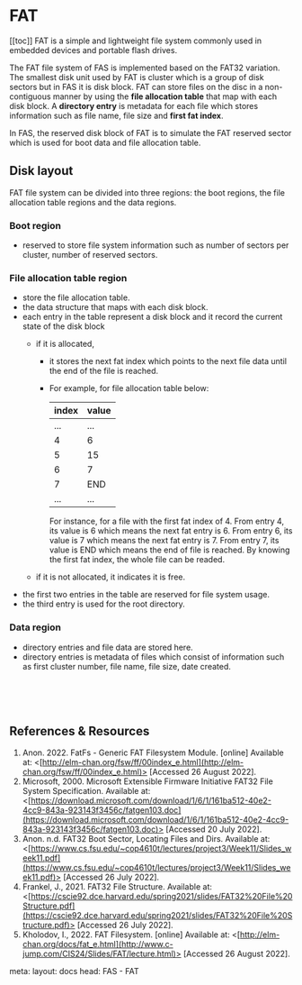 <script setup lang="ts">
useHead({
  title: 'FAS - FAT docs',
})
</script>
# FAT

[[toc]]
FAT is a simple and lightweight file system commonly used in embedded devices and portable flash drives. 


The FAT file system of FAS is implemented based on the FAT32 variation. The smallest disk unit used by FAT is cluster which is a group of disk sectors but in FAS it is disk block. 
FAT can store files on the disc in a non-contiguous manner by using the **file allocation table** that map with each disk block. A **directory entry** is metadata for each file which stores information such as file name, file size and **first fat index**.

In FAS, the reserved disk block of FAT is to simulate the FAT reserved sector which is used for boot data and file allocation table.

## Disk layout

FAT file system can be divided into three regions: the boot regions, the file allocation table regions and the data regions.

### Boot region
- reserved to store file system information such as number of sectors per cluster, number of reserved sectors.

### File allocation table region
- store the file allocation table.
- the data structure that maps with each disk block.
- each entry in the table represent a disk block and it record the current state of the disk block  
  - if it is allocated,
    - it stores the next fat index which points to the next file data until the end of the file is reached.
    - For example, for file allocation table below:

      | index      | value                                      |
      |------------|--------------------------------------------|
      | ...        | ...                                       |
      | 4          | 6                                          |
      | 5          | 15                                         |
      | 6          | 7                                          |
      | 7          | END                                        |
      | ...        | ...                                        |

      For instance, for a file with the first fat index of 4. From entry 4, its value is 6 which means the next fat entry is 6. From entry 6, its value is 7 which means the next fat entry is 7. From entry 7, its value is END which means the end of file is reached. By knowing the first fat index, the whole file can be readed.

  - if it is not allocated, it indicates it is free.
- the first two entries in the table are reserved for file system usage.
- the third entry is used for the root directory.

### Data region
- directory entries and file data are stored here.
- directory entries is metadata of files which consist of information such as first cluster number, file name, file size, date created.

<br>
<br>
<br>

## References & Resources
1. Anon. 2022. FatFs - Generic FAT Filesystem Module. [online] Available at: <[http://elm-chan.org/fsw/ff/00index_e.html](http://elm-chan.org/fsw/ff/00index_e.html)> [Accessed 26 August 2022].
2. Microsoft, 2000. Microsoft Extensible Firmware Initiative FAT32 File System Specification. Available at: <[https://download.microsoft.com/download/1/6/1/161ba512-40e2-4cc9-843a-923143f3456c/fatgen103.doc](https://download.microsoft.com/download/1/6/1/161ba512-40e2-4cc9-843a-923143f3456c/fatgen103.doc)> [Accessed 20 July 2022].
3. Anon. n.d. FAT32 Boot Sector, Locating Files and Dirs. Available at: <[https://www.cs.fsu.edu/~cop4610t/lectures/project3/Week11/Slides_week11.pdf](https://www.cs.fsu.edu/~cop4610t/lectures/project3/Week11/Slides_week11.pdf)> [Accessed 26 July 2022].
4. Frankel, J., 2021. FAT32 File Structure. Available at: <[https://cscie92.dce.harvard.edu/spring2021/slides/FAT32%20File%20Structure.pdf](https://cscie92.dce.harvard.edu/spring2021/slides/FAT32%20File%20Structure.pdf)> [Accessed 26 July 2022].
5. Kholodov, I., 2022. FAT Filesystem. [online] Available at: <[http://elm-chan.org/docs/fat_e.html](http://www.c-jump.com/CIS24/Slides/FAT/lecture.html)> [Accessed 26 August 2022].

<route lang="yaml">
meta:
  layout: docs
  head: FAS - FAT
</route>